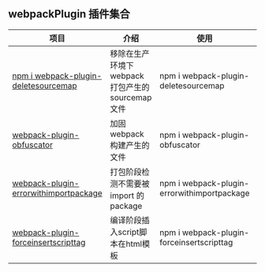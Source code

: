 ## webpackPlugin 插件集合

| 项目                                                                                                                                   | 介绍                                            | 使用                                        | License |
| -------------------------------------------------------------------------------------------------------------------------------------- | ----------------------------------------------- | ------------------------------------------- | ------- |
| [npm i webpack-plugin-deletesourcemap](https://github.com/webgzh907247189/webpack-plugin/tree/master/packages/deleteSourcemap)         | 移除在生产环境下webpack打包产生的 sourcemap文件 | npm i webpack-plugin-deletesourcemap        | MIT     |
| [webpack-plugin-obfuscator](https://github.com/webgzh907247189/webpack-plugin/tree/master/packages/obfuscator)                         | 加固webpack构建产生的文件                       | npm i webpack-plugin-obfuscator             | MIT     |
| [webpack-plugin-errorwithimportpackage](https://github.com/webgzh907247189/webpack-plugin/tree/master/packages/errorWithImportPackage) | 打包阶段检测不需要被 import 的 package          | npm i webpack-plugin-errorwithimportpackage | MIT     |
| [webpack-plugin-forceinsertscripttag](https://github.com/webgzh907247189/webpack-plugin/tree/master/packages/forceInsertScriptTag) | 编译阶段插入script脚本在html模板          | npm i webpack-plugin-forceinsertscripttag | MIT     |
